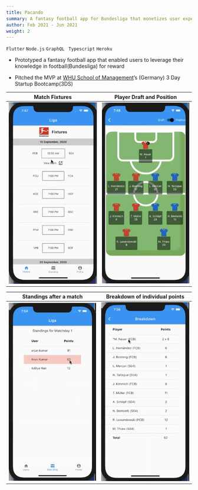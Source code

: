 ```yaml
---
title: Pacando
summary: A fantasy football app for Bundesliga that monetizes user expertise
author: Feb 2021 - Jun 2021
weight: 2
---
```


`Flutter` `Node.js` `GraphQL` ` Typescript` `Heroku`

- Prototyped a fantasy football app that enabled users to leverage their knowledge in football(Bundesliga) for reward

- Pitched the MVP at [WHU School of Management](https://www.whu.edu/en/)’s (Germany) 3 Day Startup Bootcamp(3DS)

|          Match Fixtures          |   Player Draft and Position   |
| :------------------------------: | :---------------------------: |
| ![](../../img/liga_fixtures.png) | ![](../../img/liga_draft.png) |

|      Standings after a match      |  Breakdown of individual points   |
| :-------------------------------: | :-------------------------------: |
| ![](../../img/liga_standings.png) | ![](../../img/liga_breakdown.png) |
